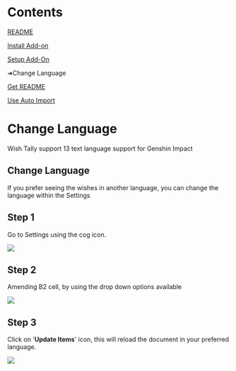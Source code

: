 # Contents
[README](/README.md)

[Install Add-on](/docs/INSTALL_ADD_ON.md)

[Setup Add-On](/docs/SETUP_ADD_ON.md)

➜Change Language

[Get README](/docs/GET_README.md)

[Use Auto Import](/docs/USE_AUTO_IMPORT.md)

# Change Language
Wish Tally support 13 text language support for Genshin Impact

## Change Language
If you prefer seeing the wishes in another language, you can change the language within the Settings

## Step 1
Go to Settings using the cog icon.

<img src="https://raw.github.com/Yippy/wish-tally-sheet/master/images/change-language/step-1-go-to-settings.png?sanitize=true">

## Step 2
Amending B2 cell, by using the drop down options available

<img src="https://raw.github.com/Yippy/wish-tally-sheet/master/images/change-language/step-2-edit-settings.png?sanitize=true">

## Step 3
Click on '**Update Items**' icon, this will reload the document in your preferred language.

<img src="https://raw.github.com/Yippy/wish-tally-sheet/master/images/change-language/step-3-update-items.png?sanitize=true">